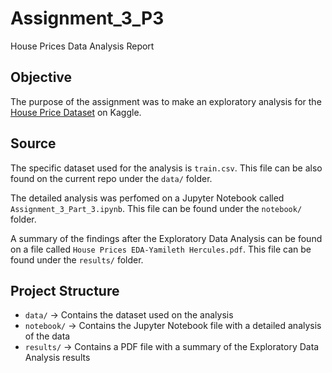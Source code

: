 # Assignment_3_P3
House Prices Data Analysis Report

## Objective

The purpose of the assignment was to make an exploratory analysis for the [House Price Dataset](https://www.kaggle.com/competitions/house-prices-advanced-regression-techniques/code) on Kaggle.


## Source

The specific dataset used for the analysis is `train.csv`. This file can be also found on the current repo under the `data/` folder.

The detailed analysis was perfomed on a Jupyter Notebook called `Assignment_3_Part_3.ipynb`. This file can be found under the `notebook/` folder.

A summary of the findings after the Exploratory Data Analysis can be found on a file called `House Prices EDA-Yamileth Hercules.pdf`. This file can be found under the `results/` folder.

## Project Structure

* `data/` -> Contains the dataset used on the analysis
* `notebook/` -> Contains the Jupyter Notebook file with a detailed analysis of the data
* `results/` -> Contains a PDF file with a summary of the Exploratory Data Analysis results